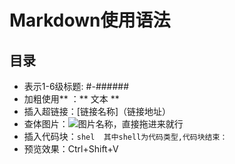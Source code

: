 # Markdown使用语法
## 目录

- 表示1-6级标题: #-######
- 加粗使用** ：** 文本 **
- 插入超链接：[链接名称]（链接地址）
- 查体图片：![图片名称](图片的相对路径)，直接拖进来就行
- 插入代码块：```shel  其中shell为代码类型,代码块结束：```
- 预览效果：Ctrl+Shift+V

